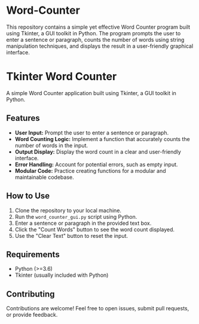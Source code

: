 # Word-Counter
This repository contains a simple yet effective Word Counter program built using Tkinter, a GUI toolkit in Python. The program prompts the user to enter a sentence or paragraph, counts the number of words using string manipulation techniques, and displays the result in a user-friendly graphical interface.

# Tkinter Word Counter

A simple Word Counter application built using Tkinter, a GUI toolkit in Python.

## Features

- **User Input:** Prompt the user to enter a sentence or paragraph.
- **Word Counting Logic:** Implement a function that accurately counts the number of words in the input.
- **Output Display:** Display the word count in a clear and user-friendly interface.
- **Error Handling:** Account for potential errors, such as empty input.
- **Modular Code:** Practice creating functions for a modular and maintainable codebase.

## How to Use

1. Clone the repository to your local machine.
2. Run the `word_counter_gui.py` script using Python.
3. Enter a sentence or paragraph in the provided text box.
4. Click the "Count Words" button to see the word count displayed.
5. Use the "Clear Text" button to reset the input.

## Requirements

- Python (>=3.6)
- Tkinter (usually included with Python)

## Contributing

Contributions are welcome! Feel free to open issues, submit pull requests, or provide feedback.
